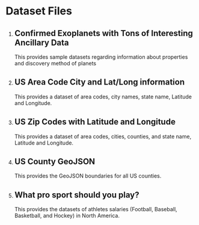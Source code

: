 # Dataset Files

1. ## Confirmed Exoplanets with Tons of Interesting Ancillary Data 
	This provides sample datasets regarding information about properties and discovery method of planets
2. ## US Area Code City and Lat/Long information
	This provides a dataset of area codes, city names, state name, Latitude and Longitude.
3. ## US Zip Codes with Latitude and Longitude
	This provides a dataset of area codes, cities, counties, and state name, Latitude and Longitude.
4. ## US County GeoJSON
	This provides the GeoJSON boundaries for all US counties.

5. ## What pro sport should you play?
	This provides the datasets of athletes salaries (Football, Baseball, Basketball, and Hockey) in North America.